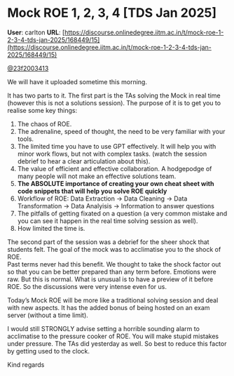 # Mock ROE 1, 2, 3, 4 [TDS Jan 2025]

**User**: carlton
**URL**: [https://discourse.onlinedegree.iitm.ac.in/t/mock-roe-1-2-3-4-tds-jan-2025/168449/15](https://discourse.onlinedegree.iitm.ac.in/t/mock-roe-1-2-3-4-tds-jan-2025/168449/15)

[@23f2003413](/u/23f2003413)

We will have it uploaded sometime this morning.

It has two parts to it. The first part is the TAs solving the Mock in real time (however this is not a solutions session). The purpose of it is to get you to realise some key things:

1. The chaos of ROE.
2. The adrenaline, speed of thought, the need to be very familiar with your tools.
3. The limited time you have to use GPT effectively. It will help you with minor work flows, but not with complex tasks. (watch the session debrief to hear a clear articulation about this).
4. The value of efficient and effective collaboration. A hodgepodge of many people will not make an effective solutions team.
5. **The ABSOLUTE importance of creating your own cheat sheet with code snippets that will help you solve ROE quickly**
6. Workflow of ROE: Data Extraction → Data Cleaning → Data Transformation → Data Analyisis → Information to answer questions
7. The pitfalls of getting fixated on a question (a very common mistake and you can see it happen in the real time solving session as well).
8. How limited the time is.

The second part of the session was a debrief for the sheer shock that students felt. The goal of the mock was to acclimatise you to the shock of ROE.  
Past terms never had this benefit. We thought to take the shock factor out so that you can be better prepared than any term before. Emotions were raw. But this is normal. What is unusual is to have a preview of it before ROE. So the discussions were very intense even for us.

Today’s Mock ROE will be more like a traditional solving session and deal with new aspects. It has the added bonus of being hosted on an exam server (without a time limit).

I would still STRONGLY advise setting a horrible sounding alarm to acclimatise to the pressure cooker of ROE. You will make stupid mistakes under pressure. The TAs did yesterday as well. So best to reduce this factor by getting used to the clock.

Kind regards
